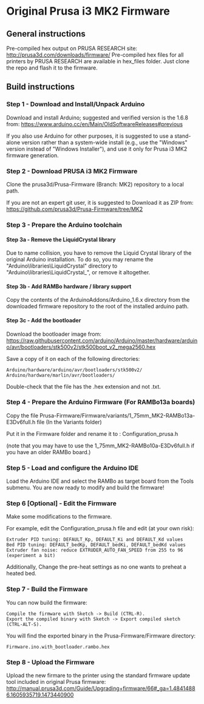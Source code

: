 # Original Prusa i3 MK2 Firmware

## General instructions

Pre-compiled hex output on PRUSA RESEARCH site: http://prusa3d.com/downloads/firmware/
Pre-compiled hex files for all printers by PRUSA RESEARCH are available in hex_files folder.
Just clone the repo and flash it to the firmware.


## Build instructions

### Step 1 - Download and Install/Unpack Arduino

Download and install Arduino; suggested and verified version is the 1.6.8 from:
https://www.arduino.cc/en/Main/OldSoftwareReleases#previous

If you also use Arduino for other purposes, it is suggested to use a stand-alone version rather than a system-wide install (e.g., use the "Windows" version instead of "Windows Installer"), and use it only for Prusa i3 MK2 firmware generation.

### Step 2 - Download PRUSA i3 MK2 Firmware

Clone the prusa3d/Prusa-Firmware (Branch: MK2) repository to a local path.

If you are not an expert git user, it is suggested to Download it as ZIP from:
https://github.com/prusa3d/Prusa-Firmware/tree/MK2

### Step 3 - Prepare the Arduino toolchain

#### Step 3a - Remove the LiquidCrystal library

Due to name collision, you have to remove the Liquid Crystal library of the original Arduino installation. To do so, you may rename the "Arduino\libraries\LiquidCrystal" directory to "Arduino\libraries\LiquidCrystal_", or remove it altogether.

#### Step 3b - Add RAMBo hardware / library support

Copy the contents of the ArduinoAddons/Arduino_1.6.x directory from the downloaded firmware repository to the root of the installed arduino path.

#### Step 3c - Add the bootloader

Download the bootloader image from:
https://raw.githubusercontent.com/arduino/Arduino/master/hardware/arduino/avr/bootloaders/stk500v2/stk500boot_v2_mega2560.hex

Save a copy of it on each of the following directories:

    Arduino/hardware/arduino/avr/bootloaders/stk500v2/
    Arduino/hardware/marlin/avr/bootloaders/

Double-check that the file has the .hex extension and not .txt.

### Step 4 - Prepare the Arduino Firmware (For RAMBo13a boards)

Copy the file Prusa-Firmware/Firmware/variants/1_75mm_MK2-RAMBo13a-E3Dv6full.h file (In the Variants folder)

Put it in the Firmware folder and rename it to : Configuration_prusa.h

(note that you may have to use the 1_75mm_MK2-RAMBo10a-E3Dv6full.h if you have an older RAMBo board.)

### Step 5 - Load and configure the Arduino IDE

Load the Arduino IDE and select the RAMBo as target board from the Tools submenu. You are now ready to modify and build the firmware!

### Step 6 [Optional] - Edit the Firmware

Make some modifications to the firmware.

For example, edit the Configuration_prusa.h file and edit (at your own risk):

    Extruder PID tuning: DEFAULT_Kp, DEFAULT_Ki and DEFAULT_Kd values
    Bed PID tuning: DEFAULT_bedKp, DEFAULT_bedKi, DEFAULT_bedKd values
    Extruder fan noise: reduce EXTRUDER_AUTO_FAN_SPEED from 255 to 96 (experiment a bit)

Additionally, Change the pre-heat settings as no one wants to preheat a heated bed.

### Step 7 - Build the Firmware

You can now build the firmware:

    Compile the firmware with Sketch -> Build (CTRL-R).
    Export the compiled binary with Sketch -> Export compiled sketch (CTRL-ALT-S).

You will find the exported binary in the Prusa-Firmware/Firmware directory:

    Firmware.ino.with_bootloader.rambo.hex
    
### Step 8 - Upload the Firmware

Upload the new firmare to the printer using the standard firmware update tool included in original Prusa firmware:
http://manual.prusa3d.com/Guide/Upgrading+firmware/66#_ga=1.48414886.1605935719.1473440900





